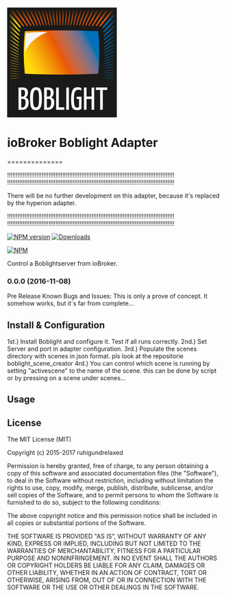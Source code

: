 ![Logo](admin/boblight.png)
# ioBroker Boblight Adapter
==============

!!!!!!!!!!!!!!!!!!!!!!!!!!!!!!!!!!!!!!!!!!!!!!!!!!!!!!!!!!!!!!!!!!!!!!!!!!!!!!!!!!!!!!!!!!!!!!!!!
!!!!!!!!!!!!!!!!!!!!!!!!!!!!!!!!!!!!!!!!!!!!!!!!!!!!!!!!!!!!!!!!!!!!!!!!!!!!!!!!!!!!!!!!!!!!!!!!!

There will be no further development on this adapter, because it's replaced by the hyperion adapter. 

!!!!!!!!!!!!!!!!!!!!!!!!!!!!!!!!!!!!!!!!!!!!!!!!!!!!!!!!!!!!!!!!!!!!!!!!!!!!!!!!!!!!!!!!!!!!!!!!!
!!!!!!!!!!!!!!!!!!!!!!!!!!!!!!!!!!!!!!!!!!!!!!!!!!!!!!!!!!!!!!!!!!!!!!!!!!!!!!!!!!!!!!!!!!!!!!!!!




[![NPM version](http://img.shields.io/npm/v/iobroker.boblight.svg)](https://www.npmjs.com/package/iobroker.boblight)
[![Downloads](https://img.shields.io/npm/dm/iobroker.boblight.svg)](https://www.npmjs.com/package/iobroker.boblight)

[![NPM](https://nodei.co/npm/iobroker.boblight.png?downloads=true)](https://nodei.co/npm/iobroker.boblight/)

Control a Boblightserver from ioBroker.


### 0.0.0 (2016-11-08)
Pre Release
Known Bugs and Issues:
This is only a prove of concept. It somehow works, but it´s far from complete...




## Install & Configuration

1st.)   Install Boblight and configure it. Test if all runs correctly.
2nd.)   Set Server and port in adapter configuration.
3rd.)   Populate the scenes directory with scenes in json format. pls look at the repositorie boblight_scene_creator
4rd.)   You can control which scene is running by setting "activescene" to the name of the scene. 
        this can be done by script or by pressing on a scene under scenes...
        
## Usage

## License

The MIT License (MIT)

Copyright (c) 2015-2017 ruhigundrelaxed

Permission is hereby granted, free of charge, to any person obtaining a copy
of this software and associated documentation files (the "Software"), to deal
in the Software without restriction, including without limitation the rights
to use, copy, modify, merge, publish, distribute, sublicense, and/or sell
copies of the Software, and to permit persons to whom the Software is
furnished to do so, subject to the following conditions:

The above copyright notice and this permission notice shall be included in
all copies or substantial portions of the Software.

THE SOFTWARE IS PROVIDED "AS IS", WITHOUT WARRANTY OF ANY KIND, EXPRESS OR
IMPLIED, INCLUDING BUT NOT LIMITED TO THE WARRANTIES OF MERCHANTABILITY,
FITNESS FOR A PARTICULAR PURPOSE AND NONINFRINGEMENT. IN NO EVENT SHALL THE
AUTHORS OR COPYRIGHT HOLDERS BE LIABLE FOR ANY CLAIM, DAMAGES OR OTHER
LIABILITY, WHETHER IN AN ACTION OF CONTRACT, TORT OR OTHERWISE, ARISING FROM,
OUT OF OR IN CONNECTION WITH THE SOFTWARE OR THE USE OR OTHER DEALINGS IN
THE SOFTWARE.
